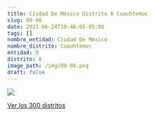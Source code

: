 ```yaml
---
title: Ciudad De México Distrito 8 Cuauhtemoc
slug: 09-08
date: 2021-06-24T10:46:05-05:00
tags: []
nombre_entidad: Ciudad De México
nombre_distrito: Cuauhtemoc
entidad: 9
distrito: 8
image_path: /img/09-08.png
draft: false
---
```


![](/img/09-08.png)

[Ver los 300 distritos](/docs/elecciones-2021)
